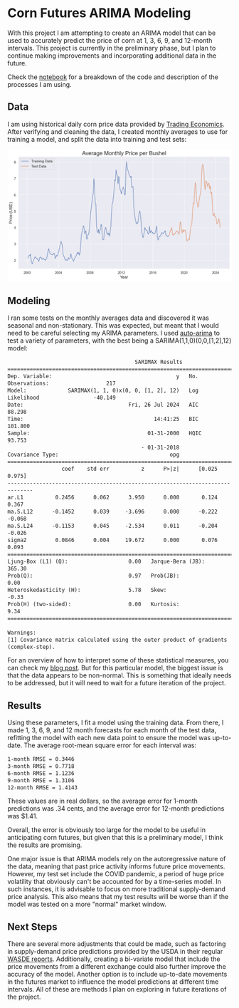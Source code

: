 # Corn Futures ARIMA Modeling
With this project I am attempting to create an ARIMA model that can be used to accurately predict the price of corn at 1, 3, 6, 9, and 12-month intervals. This project is currently in the preliminary phase, but I plan to continue making improvements and incorporating additional data in the future.

Check the [notebook](https://github.com/luke-lite/Corn-Futures-ARIMA-Modeling/blob/main/corn-futures-arima-modeling.ipynb) for a breakdown of the code and description of the processes I am using.

## Data
I am using historical daily corn price data provided by [Trading Economics](https://tradingeconomics.com/). After verifying and cleaning the data, I created monthly averages to use for training a model, and split the data into training and test sets:

![train_test_data.png](https://github.com/luke-lite/Corn-Futures-ARIMA-Modeling/blob/5ed81799472f8dbe420210e1353b4555cc012e62/train_test_data.png)

## Modeling
I ran some tests on the monthly averages data and discovered it was seasonal and non-stationary. This was expected, but meant that I would need to be careful selecting my ARIMA parameters. I used [auto-arima](https://alkaline-ml.com/pmdarima/modules/generated/pmdarima.arima.auto_arima.html) to test a variety of parameters, with the best being a SARIMA(1,1,0)(0,0,[1,2],12) model:
```
                                        SARIMAX Results                                        
===============================================================================================
Dep. Variable:                                       y   No. Observations:                  217
Model:             SARIMAX(1, 1, 0)x(0, 0, [1, 2], 12)   Log Likelihood                 -40.149
Date:                                 Fri, 26 Jul 2024   AIC                             88.298
Time:                                         14:41:25   BIC                            101.800
Sample:                                     01-31-2000   HQIC                            93.753
                                          - 01-31-2018                                         
Covariance Type:                                   opg                                         
==============================================================================
                 coef    std err          z      P>|z|      [0.025      0.975]
------------------------------------------------------------------------------
ar.L1          0.2456      0.062      3.950      0.000       0.124       0.367
ma.S.L12      -0.1452      0.039     -3.696      0.000      -0.222      -0.068
ma.S.L24      -0.1153      0.045     -2.534      0.011      -0.204      -0.026
sigma2         0.0846      0.004     19.672      0.000       0.076       0.093
===================================================================================
Ljung-Box (L1) (Q):                   0.00   Jarque-Bera (JB):               365.30
Prob(Q):                              0.97   Prob(JB):                         0.00
Heteroskedasticity (H):               5.78   Skew:                            -0.33
Prob(H) (two-sided):                  0.00   Kurtosis:                         9.34
===================================================================================

Warnings:
[1] Covariance matrix calculated using the outer product of gradients (complex-step).
```

For an overview of how to interpret some of these statistical measures, you can check my [blog post](https://luke-lite.github.io/blog/statistical-measures-in-statsmodels/). But for this particular model, the biggest issue is that the data appears to be non-normal. This is something that ideally needs to be addressed, but it will need to wait for a future iteration of the project.

## Results

Using these parameters, I fit a model using the training data. From there, I made 1, 3, 6, 9, and 12 month forecasts for each month of the test data, refitting the model with each new data point to ensure the model was up-to-date. The average root-mean square error for each interval was:

```
1-month RMSE = 0.3446
3-month RMSE = 0.7718
6-month RMSE = 1.1236
9-month RMSE = 1.3106
12-month RMSE = 1.4143
```

These values are in real dollars, so the average error for 1-month predictions was .34 cents, and the average error for 12-month predictions was $1.41.

Overall, the error is obviously too large for the model to be useful in anticipating corn futures, but given that this is a preliminary model, I think the results are promising.

One major issue is that ARIMA models rely on the autoregressive nature of the data, meaning that past price activity informs future price movements. However, my test set include the COVID pandemic, a period of huge price volatility that obviously can't be accounted for by a time-series model. In such instances, it is advisable to focus on more traditional supply-demand price analysis. This also means that my test results will be worse than if the model was tested on a more "normal" market window.

## Next Steps

There are several more adjustments that could be made, such as factoring in supply-demand price predictions provided by the USDA in their regular [WASDE reports](https://www.usda.gov/oce/commodity/wasde). Additionally, creating a bi-variate model that include the price movements from a different exchange could also further improve the accuracy of the model. Another option is to include up-to-date movements in the futures market to influence the model predictions at different time intervals. All of these are methods I plan on exploring in future iterations of the project.
